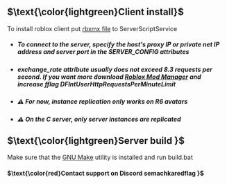 ## $\text{\color{lightgreen}Client install}$
To install roblox client put [rbxmx file](https://raw.githubusercontent.com/semachkin/HttpRobloxServer/8ac276d7b1016ddf37ae7c7b459510b4b1d69255/client/httpclient.rbxmx) to ServerScriptService

 - ##### To connect to the server, specify the host's proxy IP or private net IP address and server port in the SERVER_CONFIG attributes
 - ##### exchange_rate attribute usually does not exceed 8.3 requests per second. If you want more download [Roblox Mod Manager](https://github.com/MaximumADHD/Roblox-Studio-Mod-Manager) and increase fflag DFIntUserHttpRequestsPerMinuteLimit
- ##### ⚠️ For now, instance replication only works on R6 avatars
- ##### ⚠️ On the C server, only server instances are replicated

## $\text{\color{lightgreen}Server build }$
Make sure that the [GNU Make](https://www.gnu.org/software/make/) utility is installed and run build.bat

#### $\text{\color{red}Contact support on Discord semachkaredflag }$
